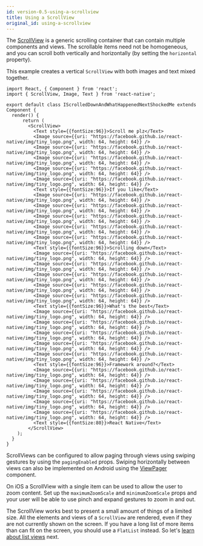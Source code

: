 ```yaml
---
id: version-0.5-using-a-scrollview
title: Using a ScrollView
original_id: using-a-scrollview
---
```


The [ScrollView](scrollview.md) is a generic scrolling container that can contain multiple components and views. The scrollable items need not be homogeneous, and you can scroll both vertically and horizontally (by setting the `horizontal` property).

This example creates a vertical `ScrollView` with both images and text mixed together.

```SnackPlayer name=Using%20ScrollView
import React, { Component } from 'react';
import { ScrollView, Image, Text } from 'react-native';

export default class IScrolledDownAndWhatHappenedNextShockedMe extends Component {
  render() {
      return (
        <ScrollView>
          <Text style={{fontSize:96}}>Scroll me plz</Text>
          <Image source={{uri: "https://facebook.github.io/react-native/img/tiny_logo.png", width: 64, height: 64}} />
          <Image source={{uri: "https://facebook.github.io/react-native/img/tiny_logo.png", width: 64, height: 64}} />
          <Image source={{uri: "https://facebook.github.io/react-native/img/tiny_logo.png", width: 64, height: 64}} />
          <Image source={{uri: "https://facebook.github.io/react-native/img/tiny_logo.png", width: 64, height: 64}} />
          <Image source={{uri: "https://facebook.github.io/react-native/img/tiny_logo.png", width: 64, height: 64}} />
          <Text style={{fontSize:96}}>If you like</Text>
          <Image source={{uri: "https://facebook.github.io/react-native/img/tiny_logo.png", width: 64, height: 64}} />
          <Image source={{uri: "https://facebook.github.io/react-native/img/tiny_logo.png", width: 64, height: 64}} />
          <Image source={{uri: "https://facebook.github.io/react-native/img/tiny_logo.png", width: 64, height: 64}} />
          <Image source={{uri: "https://facebook.github.io/react-native/img/tiny_logo.png", width: 64, height: 64}} />
          <Image source={{uri: "https://facebook.github.io/react-native/img/tiny_logo.png", width: 64, height: 64}} />
          <Text style={{fontSize:96}}>Scrolling down</Text>
          <Image source={{uri: "https://facebook.github.io/react-native/img/tiny_logo.png", width: 64, height: 64}} />
          <Image source={{uri: "https://facebook.github.io/react-native/img/tiny_logo.png", width: 64, height: 64}} />
          <Image source={{uri: "https://facebook.github.io/react-native/img/tiny_logo.png", width: 64, height: 64}} />
          <Image source={{uri: "https://facebook.github.io/react-native/img/tiny_logo.png", width: 64, height: 64}} />
          <Image source={{uri: "https://facebook.github.io/react-native/img/tiny_logo.png", width: 64, height: 64}} />
          <Text style={{fontSize:96}}>What's the best</Text>
          <Image source={{uri: "https://facebook.github.io/react-native/img/tiny_logo.png", width: 64, height: 64}} />
          <Image source={{uri: "https://facebook.github.io/react-native/img/tiny_logo.png", width: 64, height: 64}} />
          <Image source={{uri: "https://facebook.github.io/react-native/img/tiny_logo.png", width: 64, height: 64}} />
          <Image source={{uri: "https://facebook.github.io/react-native/img/tiny_logo.png", width: 64, height: 64}} />
          <Image source={{uri: "https://facebook.github.io/react-native/img/tiny_logo.png", width: 64, height: 64}} />
          <Text style={{fontSize:96}}>Framework around?</Text>
          <Image source={{uri: "https://facebook.github.io/react-native/img/tiny_logo.png", width: 64, height: 64}} />
          <Image source={{uri: "https://facebook.github.io/react-native/img/tiny_logo.png", width: 64, height: 64}} />
          <Image source={{uri: "https://facebook.github.io/react-native/img/tiny_logo.png", width: 64, height: 64}} />
          <Image source={{uri: "https://facebook.github.io/react-native/img/tiny_logo.png", width: 64, height: 64}} />
          <Image source={{uri: "https://facebook.github.io/react-native/img/tiny_logo.png", width: 64, height: 64}} />
          <Text style={{fontSize:80}}>React Native</Text>
        </ScrollView>
    );
  }
}
```

ScrollViews can be configured to allow paging through views using swiping gestures by using the `pagingEnabled` props. Swiping horizontally between views can also be implemented on Android using the [ViewPager](https://github.com/react-native-community/react-native-viewpager) component.

On iOS a ScrollView with a single item can be used to allow the user to zoom content. Set up the `maximumZoomScale` and `minimumZoomScale` props and your user will be able to use pinch and expand gestures to zoom in and out.

The ScrollView works best to present a small amount of things of a limited size. All the elements and views of a `ScrollView` are rendered, even if they are not currently shown on the screen. If you have a long list of more items than can fit on the screen, you should use a `FlatList` instead. So let's [learn about list views](using-a-listview.md) next.
